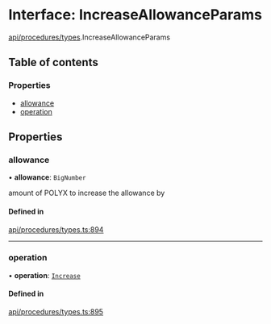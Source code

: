 # Interface: IncreaseAllowanceParams

[api/procedures/types](../wiki/api.procedures.types).IncreaseAllowanceParams

## Table of contents

### Properties

- [allowance](../wiki/api.procedures.types.IncreaseAllowanceParams#allowance)
- [operation](../wiki/api.procedures.types.IncreaseAllowanceParams#operation)

## Properties

### allowance

• **allowance**: `BigNumber`

amount of POLYX to increase the allowance by

#### Defined in

[api/procedures/types.ts:894](https://github.com/PolymeshAssociation/polymesh-sdk/blob/95e180d2/src/api/procedures/types.ts#L894)

___

### operation

• **operation**: [`Increase`](../wiki/api.procedures.types.AllowanceOperation#increase)

#### Defined in

[api/procedures/types.ts:895](https://github.com/PolymeshAssociation/polymesh-sdk/blob/95e180d2/src/api/procedures/types.ts#L895)
